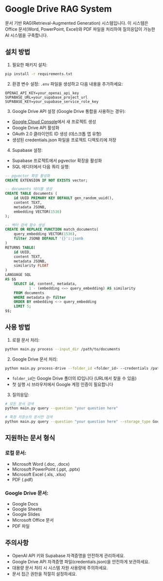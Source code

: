 # Google Drive RAG System

문서 기반 RAG(Retrieval-Augmented Generation) 시스템입니다. 이 시스템은 Office 문서(Word, PowerPoint, Excel)와 PDF 파일을 처리하여 질의응답이 가능한 AI 시스템을 구축합니다.

## 설치 방법

1. 필요한 패키지 설치:
```bash
pip install -r requirements.txt
```

2. 환경 변수 설정:
`.env` 파일을 생성하고 다음 내용을 추가하세요:
```
OPENAI_API_KEY=your_openai_api_key
SUPABASE_URL=your_supabase_project_url
SUPABASE_KEY=your_supabase_service_role_key
```

3. Google Drive API 설정 (Google Drive 통합을 사용하는 경우):
- [Google Cloud Console](https://console.cloud.google.com)에서 새 프로젝트 생성
- Google Drive API 활성화
- OAuth 2.0 클라이언트 ID 생성 (데스크톱 앱 유형)
- 생성된 credentials.json 파일을 프로젝트 디렉토리에 저장

4. Supabase 설정:
- Supabase 프로젝트에서 pgvector 확장을 활성화
- SQL 에디터에서 다음 쿼리 실행:
```sql
-- pgvector 확장 활성화
CREATE EXTENSION IF NOT EXISTS vector;

-- documents 테이블 생성
CREATE TABLE documents (
    id UUID PRIMARY KEY DEFAULT gen_random_uuid(),
    content TEXT,
    metadata JSONB,
    embedding VECTOR(1536)
);

-- 벡터 검색 함수 생성
CREATE OR REPLACE FUNCTION match_documents(
    query_embedding VECTOR(1536),
    filter JSONB DEFAULT '{}'::jsonb
)
RETURNS TABLE(
    id UUID,
    content TEXT,
    metadata JSONB,
    similarity FLOAT
)
LANGUAGE SQL
AS $$
    SELECT id, content, metadata,
           1 - (embedding <=> query_embedding) AS similarity
    FROM documents
    WHERE metadata @> filter
    ORDER BY embedding <-> query_embedding
    LIMIT 5;
$$;
```

## 사용 방법

1. 로컬 문서 처리:
```bash
python main.py process --input_dir /path/to/documents
```

2. Google Drive 문서 처리:
```bash
python main.py process-drive --folder_id <folder_id> --credentials /path/to/credentials.json
```
- `folder_id`는 Google Drive 폴더의 ID입니다 (URL에서 찾을 수 있음)
- 첫 실행 시 브라우저에서 Google 계정 인증이 필요합니다

3. 질의응답:
```bash
# 모든 문서 검색
python main.py query --question "your question here"

# 특정 저장소의 문서만 검색
python main.py query --question "your question here" --storage_type GoogleDrive
```

## 지원하는 문서 형식

### 로컬 문서:
- Microsoft Word (.doc, .docx)
- Microsoft PowerPoint (.ppt, .pptx)
- Microsoft Excel (.xls, .xlsx)
- PDF (.pdf)

### Google Drive 문서:
- Google Docs
- Google Sheets
- Google Slides
- Microsoft Office 문서
- PDF 파일

## 주의사항

- OpenAI API 키와 Supabase 자격증명을 안전하게 관리하세요.
- Google Drive API 자격증명 파일(credentials.json)을 안전하게 보관하세요.
- 대용량 문서 처리 시 시스템 자원 사용량에 주의하세요.
- 문서 접근 권한을 적절히 설정하세요. 